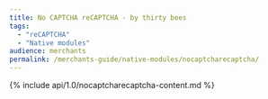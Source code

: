 ```yaml
---
title: No CAPTCHA reCAPTCHA - by thirty bees
tags:
  - "reCAPTCHA"
  - "Native modules"
audience: merchants
permalink: /merchants-guide/native-modules/nocaptcharecaptcha/
---
```


{% include api/1.0/nocaptcharecaptcha-content.md %}
